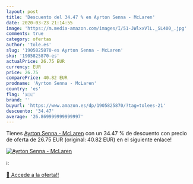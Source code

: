 ```yaml
---
layout: post
title: 'Descuento del 34.47 % en Ayrton Senna - McLaren'
date: 2020-03-23 21:14:55
image: 'https://m.media-amazon.com/images/I/51-JWlxxVlL._SL400_.jpg'
comments: true
category: ofertas
author: 'tole.es'
slug: '1905825870-es Ayrton Senna - McLaren'
sku: '1905825870-es'
actualPrice: 26.75 EUR
currency: EUR
price: 26.75
comparePrice: 40.82 EUR
prodname: 'Ayrton Senna - McLaren'
country: 'es'
flag: '🇪🇸'
brand: ''
buyurl: 'https://www.amazon.es/dp/1905825870/?tag=tolees-21'
descuento: '34.47'
average: '26.869999999999997'
---
```


Tienes [Ayrton Senna - McLaren](https://www.amazon.es/dp/1905825870/?tag=tolees-21) con un 34.47 % de descuento con precio de oferta de 26.75 EUR (original: 40.82 EUR) en el siguiente enlace!

[![Ayrton Senna - McLaren](https://m.media-amazon.com/images/I/51-JWlxxVlL._SL400_.jpg)](https://www.amazon.es/dp/1905825870/?tag=tolees-21)

ℹ️:


[🛒 Accede a la oferta!!](https://www.amazon.es/dp/1905825870/?tag=tolees-21)
